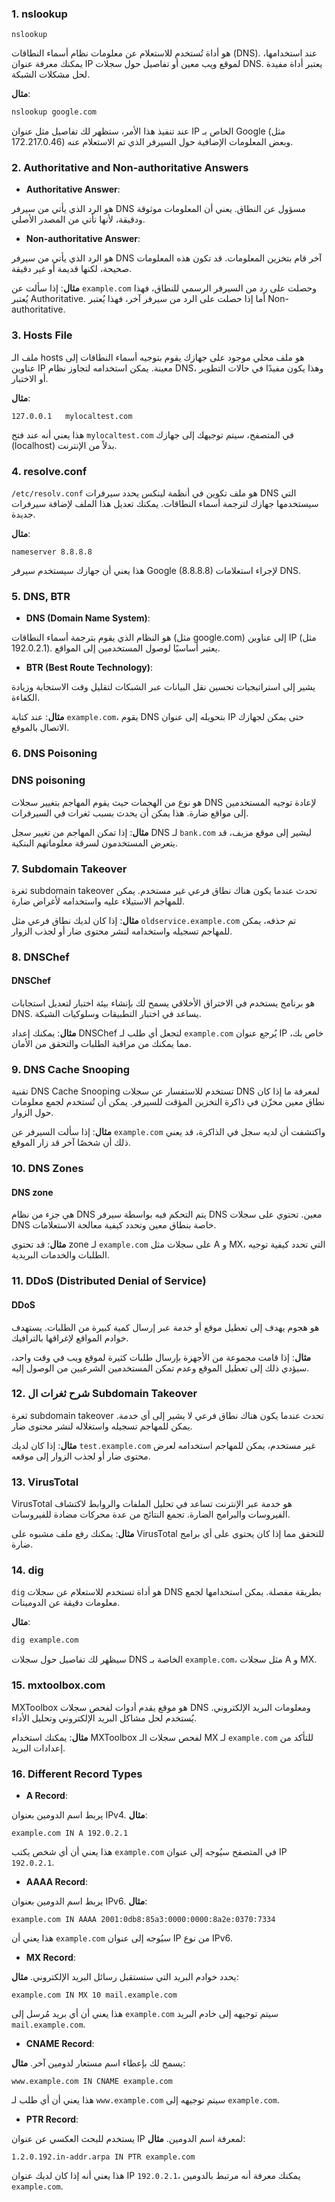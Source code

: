 
### 1. **nslookup**
`nslookup`

هو أداة تُستخدم للاستعلام عن معلومات نظام أسماء النطاقات (DNS). عند استخدامها، يمكنك معرفة عنوان IP لموقع ويب معين أو تفاصيل حول سجلات DNS. يعتبر أداة مفيدة لحل مشكلات الشبكة.

**مثال**:
```bash
nslookup google.com
```
عند تنفيذ هذا الأمر، ستظهر لك تفاصيل مثل عنوان IP الخاص بـ Google (مثل 172.217.0.46) وبعض المعلومات الإضافية حول السيرفر الذي تم الاستعلام عنه.

### 2. **Authoritative and Non-authoritative Answers**
- **Authoritative Answer**:

هو الرد الذي يأتي من سيرفر DNS مسؤول عن النطاق. يعني أن المعلومات موثوقة ودقيقة، لأنها تأتي من المصدر الأصلي.
- **Non-authoritative Answer**:

هو الرد الذي يأتي من سيرفر DNS آخر قام بتخزين المعلومات. قد تكون هذه المعلومات صحيحة، لكنها قديمة أو غير دقيقة.

**مثال**: إذا سألت عن `example.com` وحصلت على رد من السيرفر الرسمي للنطاق، فهذا يُعتبر Authoritative. أما إذا حصلت على الرد من سيرفر آخر، فهذا يُعتبر Non-authoritative.

### 3. **Hosts File**
ملف الـ hosts هو ملف محلي موجود على جهازك يقوم بتوجيه أسماء النطاقات إلى عناوين IP معينة. يمكن استخدامه لتجاوز نظام DNS، وهذا يكون مفيدًا في حالات التطوير أو الاختبار.

**مثال**:
```
127.0.0.1   mylocaltest.com
```
هذا يعني أنه عند فتح `mylocaltest.com` في المتصفح، سيتم توجيهك إلى جهازك (localhost) بدلاً من الإنترنت.

### 4. **resolve.conf**
`/etc/resolv.conf` هو ملف تكوين في أنظمة لينكس يحدد سيرفرات DNS التي سيستخدمها جهازك لترجمة أسماء النطاقات. يمكنك تعديل هذا الملف لإضافة سيرفرات جديدة.

**مثال**:
```
nameserver 8.8.8.8
```
هذا يعني أن جهازك سيستخدم سيرفر Google (8.8.8.8) لإجراء استعلامات DNS.

### 5. **DNS, BTR**
- **DNS (Domain Name System)**:

 هو النظام الذي يقوم بترجمة أسماء النطاقات (مثل google.com) إلى عناوين IP (مثل 192.0.2.1). يعتبر أساسيًا لوصول المستخدمين إلى المواقع.
- **BTR (Best Route Technology)**:

 يشير إلى استراتيجيات تحسين نقل البيانات عبر الشبكات لتقليل وقت الاستجابة وزيادة الكفاءة.

**مثال**: عند كتابة `example.com`، يقوم DNS بتحويله إلى عنوان IP حتى يمكن لجهازك الاتصال بالموقع.

### 6. **DNS Poisoning**
### DNS poisoning 

هو نوع من الهجمات حيث يقوم المهاجم بتغيير سجلات DNS لإعادة توجيه المستخدمين إلى مواقع ضارة. هذا يمكن أن يحدث بسبب ثغرات في السيرفرات.

**مثال**: إذا تمكن المهاجم من تغيير سجل DNS لـ `bank.com` ليشير إلى موقع مزيف، قد يتعرض المستخدمون لسرقة معلوماتهم البنكية.

### 7. **Subdomain Takeover**
ثغرة subdomain takeover تحدث عندما يكون هناك نطاق فرعي غير مستخدم. يمكن للمهاجم الاستيلاء عليه واستخدامه لأغراض ضارة.

**مثال**: إذا كان لديك نطاق فرعي مثل `oldservice.example.com` تم حذفه، يمكن للمهاجم تسجيله واستخدامه لنشر محتوى ضار أو لجذب الزوار.

### 8. **DNSChef**
#### DNSChef 

هو برنامج يستخدم في الاختراق الأخلاقي يسمح لك بإنشاء بيئة اختبار لتعديل استجابات DNS. يساعد في اختبار التطبيقات وسلوكيات الشبكة.

**مثال**: يمكنك إعداد DNSChef لتجعل أي طلب لـ `example.com` يُرجع عنوان IP خاص بك، مما يمكنك من مراقبة الطلبات والتحقق من الأمان.

### 9. **DNS Cache Snooping**
تقنية DNS Cache Snooping تستخدم للاستفسار عن سجلات DNS لمعرفة ما إذا كان نطاق معين مخزّن في ذاكرة التخزين المؤقت للسيرفر. يمكن أن تُستخدم لجمع معلومات حول الزوار.

**مثال**: إذا سألت السيرفر عن `example.com` واكتشفت أن لديه سجل في الذاكرة، قد يعني ذلك أن شخصًا آخر قد زار الموقع.

### 10. **DNS Zones**
#### DNS zone

هي جزء من نظام DNS يتم التحكم فيه بواسطة سيرفر DNS معين. تحتوي على سجلات DNS خاصة بنطاق معين وتحدد كيفية معالجة الاستعلامات.

**مثال**: قد تحتوي zone لـ `example.com` على سجلات مثل A و MX، التي تحدد كيفية توجيه الطلبات والخدمات البريدية.

### 11. **DDoS (Distributed Denial of Service)**
#### DDoS 

هو هجوم يهدف إلى تعطيل موقع أو خدمة عبر إرسال كمية كبيرة من الطلبات. يستهدف خوادم المواقع لإغراقها بالترافيك.

**مثال**: إذا قامت مجموعة من الأجهزة بإرسال طلبات كثيرة لموقع ويب في وقت واحد، سيؤدي ذلك إلى تعطيل الموقع وعدم تمكن المستخدمين الشرعيين من الوصول إليه.

### 12. **شرح ثغرات ال Subdomain Takeover**
ثغرة subdomain takeover تحدث عندما يكون هناك نطاق فرعي لا يشير إلى أي خدمة. يمكن للمهاجم تسجيله واستغلاله لنشر محتوى ضار.

**مثال**: إذا كان لديك `test.example.com` غير مستخدم، يمكن للمهاجم استخدامه لعرض محتوى ضار أو لجذب الزوار إلى موقعه.

### 13. **VirusTotal**
VirusTotal هو خدمة عبر الإنترنت تساعد في تحليل الملفات والروابط لاكتشاف الفيروسات والبرامج الضارة. تجمع النتائج من عدة محركات مضادة للفيروسات.

**مثال**: يمكنك رفع ملف مشبوه على VirusTotal للتحقق مما إذا كان يحتوي على أي برامج ضارة.

### 14. **dig**
`dig` هو أداة تستخدم للاستعلام عن سجلات DNS بطريقة مفصلة. يمكن استخدامها لجمع معلومات دقيقة عن الدومينات.

**مثال**:
```bash
dig example.com
```
سيظهر لك تفاصيل حول سجلات DNS الخاصة بـ `example.com`، مثل سجلات A و MX.

### 15. **mxtoolbox.com**
MXToolbox هو موقع يقدم أدوات لفحص سجلات DNS ومعلومات البريد الإلكتروني. يُستخدم لحل مشاكل البريد الإلكتروني وتحليل الأداء.

**مثال**: يمكنك استخدام MXToolbox لفحص سجلات الـ MX لـ `example.com` للتأكد من إعدادات البريد.

### 16. **Different Record Types**
- **A Record**:

يربط اسم الدومين بعنوان IPv4.
  **مثال**:
  ```
  example.com IN A 192.0.2.1
  ```
  هذا يعني أن أي شخص يكتب `example.com` في المتصفح سيُوجه إلى عنوان IP `192.0.2.1`.

- **AAAA Record**:

 يربط اسم الدومين بعنوان IPv6.
  **مثال**:
  ```
  example.com IN AAAA 2001:0db8:85a3:0000:0000:8a2e:0370:7334
  ```
  هذا يعني أن `example.com` سيُوجه إلى عنوان IP من نوع IPv6.

- **MX Record**:

يحدد خوادم البريد التي ستستقبل رسائل البريد الإلكتروني.
  **مثال**:
  ```
  example.com IN MX 10 mail.example.com
  ```
  هذا يعني أن أي بريد مُرسل إلى `example.com` سيتم توجيهه إلى خادم البريد `mail.example.com`.

- **CNAME Record**:

 يسمح لك بإعطاء اسم مستعار لدومين آخر.
  **مثال**:
  ```
  www.example.com IN CNAME example.com
  ```
  هذا يعني أن أي طلب لـ `www.example.com` سيتم توجيهه إلى `example.com`.

- **PTR Record**:

يستخدم للبحث العكسي عن عنوان IP لمعرفة اسم الدومين.
  **مثال**:
  ```
  1.2.0.192.in-addr.arpa IN PTR example.com
  ```
  هذا يعني أنه إذا كان لديك عنوان IP `192.0.2.1`، يمكنك معرفة أنه مرتبط بالدومين `example.com`.

